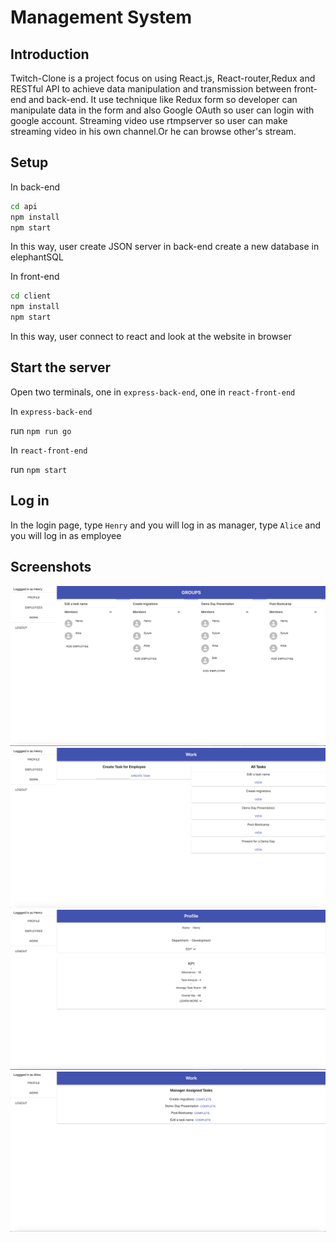 # Management System

## Introduction

Twitch-Clone is a project focus on using React.js, React-router,Redux and RESTful API to achieve data manipulation and transmission between front-end and back-end. It use technique like Redux form so developer can manipulate data in the form and also Google OAuth so user can login with google account. Streaming video use rtmpserver so user can make streaming video in his own channel.Or he can browse other's stream.

## Setup
In back-end
```sh
cd api
npm install
npm start
```
In this way, user create JSON server in back-end
create a new database in elephantSQL

In front-end
```sh
cd client
npm install
npm start

```
In this way, user connect to react and look at the website in browser
## Start the server

Open two terminals, one in `express-back-end`, one in `react-front-end`

In `express-back-end` 

run `npm run go`

In `react-front-end`

run `npm start`

## Log in

In the login page, type `Henry` and you will log in as manager, type `Alice` and you will log in as employee

## Screenshots
!["Screenshot of Manager Mode and group page"](https://github.com/henryhe1234/management/blob/main/docs/Screen%20Shot%202020-11-08%20at%201.12.37%20PM.png?raw=true)
!["Screenshot of Manager Mode and assign task page"](https://github.com/henryhe1234/management/blob/main/docs/Screen%20Shot%202020-11-08%20at%201.13.03%20PM.png?raw=true)
!["Screenshot of profile page"](https://github.com/henryhe1234/management/blob/main/docs/Screen%20Shot%202020-11-08%20at%201.13.24%20PM.png?raw=true)
!["Screenshot of employee page and view task page"](https://github.com/henryhe1234/management/blob/main/docs/Screen%20Shot%202020-11-08%20at%201.13.46%20PM.png?raw=true)
